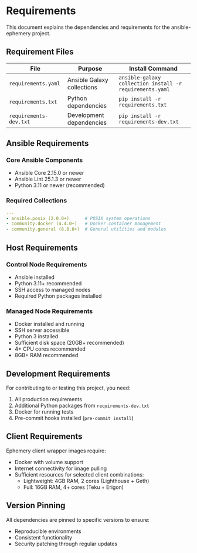 # Requirements

This document explains the dependencies and requirements for the ansible-ephemery project.

## Requirement Files

| File | Purpose | Install Command |
|------|---------|----------------|
| `requirements.yaml` | Ansible Galaxy collections | `ansible-galaxy collection install -r requirements.yaml` |
| `requirements.txt` | Python dependencies | `pip install -r requirements.txt` |
| `requirements-dev.txt` | Development dependencies | `pip install -r requirements-dev.txt` |

## Ansible Requirements

### Core Ansible Components

- Ansible Core 2.15.0 or newer
- Ansible Lint 25.1.3 or newer
- Python 3.11 or newer (recommended)

### Required Collections

```yaml
---
- ansible.posix (2.0.0+)      # POSIX system operations
- community.docker (4.4.0+)   # Docker container management
- community.general (8.0.0+)  # General utilities and modules
```

## Host Requirements

### Control Node Requirements

- Ansible installed
- Python 3.11+ recommended
- SSH access to managed nodes
- Required Python packages installed

### Managed Node Requirements

- Docker installed and running
- SSH server accessible
- Python 3 installed
- Sufficient disk space (20GB+ recommended)
- 4+ CPU cores recommended
- 8GB+ RAM recommended

## Development Requirements

For contributing to or testing this project, you need:

1. All production requirements
2. Additional Python packages from `requirements-dev.txt`
3. Docker for running tests
4. Pre-commit hooks installed (`pre-commit install`)

## Client Requirements

Ephemery client wrapper images require:

- Docker with volume support
- Internet connectivity for image pulling
- Sufficient resources for selected client combinations:
  - Lightweight: 4GB RAM, 2 cores (Lighthouse + Geth)
  - Full: 16GB RAM, 4+ cores (Teku + Erigon)

## Version Pinning

All dependencies are pinned to specific versions to ensure:
- Reproducible environments
- Consistent functionality
- Security patching through regular updates
